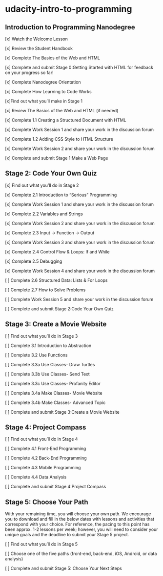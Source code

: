 # udacity-intro-to-programming
## Introduction to Programming Nanodegree

[x] Watch the Welcome Lesson

[x] Review the Student Handbook

[x] Complete The Basics of the Web and HTML

[x] Complete and submit Stage 0:​Getting Started with HTML for feedback
on your progress so far!

[x] Complete Nanodegree Orientation

[x] Complete How Learning to Code Works

[x]Find out what you’ll make in Stage 1

[x] Review The Basics of the Web and HTML (if needed)

[x] Complete 1.1 Creating a Structured Document with HTML

[x] Complete Work Session 1 and share your work in the discussion forum

[x] Complete 1.2 Adding CSS Style to HTML Structure

[x] Complete Work Session 2 and share your work in the discussion forum

[x] Complete and submit Stage 1:​M​ake a Web Page


## Stage 2: Code Your Own Quiz
[x] Find out what you’ll do in Stage 2

[x] Complete 2.1 Introduction to “Serious” Programming

[x] Complete Work Session 1 and share your work in the discussion forum

[x] Complete 2.2 Variables and Strings

[x] Complete Work Session 2 and share your work in the discussion forum

[x] Complete 2.3 Input → Function → Output

[x] Complete Work Session 3 and share your work in the discussion forum

[x] Complete 2.4 Control Flow & Loops: If and While

[x] Complete 2.5 Debugging

[x] Complete Work Session 4 and share your work in the discussion forum

[ ] Complete 2.6 Structured Data: Lists & For Loops

[ ] Complete 2.7 How to Solve Problems

[ ] Complete Work Session 5 and share your work in the discussion forum

[ ] Complete and submit Stage 2:​Code Your Own Quiz


## Stage 3: Create a Movie Website
[ ] Find out what you’ll do in Stage 3

[ ] Complete 3.1 Introduction to Abstraction

[ ] Complete 3.2 Use Functions

[ ] Complete 3.3a Use Classes- Draw Turtles

[ ] Complete 3.3b Use Classes- Send Text

[ ] Complete 3.3c Use Classes- Profanity Editor

[ ] Complete 3.4a Make Classes- Movie Website

[ ] Complete 3.4b Make Classes- Advanced Topic

[ ] Complete and submit Stage 3:​Create a Movie Website

## Stage 4: Project Compass
[ ] Find out what you’ll do in Stage 4

[ ] Complete 4.1 Front-End Programming

[ ] Complete 4.2 Back-End Programming

[ ] Complete 4.3 Mobile Programming

[ ] Complete 4.4 Data Analysis

[ ] Complete and submit Stage 4:​Project Compass

## Stage 5: Choose Your Path
With your remaining time, you will choose your own path. We encourage you to
download and fill in the below dates with lessons and activities that correspond
with your choice. For reference, the pacing to this point has been approx. 1-2
lessons per week; however, you will need to consider your unique goals and the
deadline to submit your Stage 5 project.

[ ] Find out what you’ll do in Stage 5

[ ] Choose one of the five paths (front-end, back-end, iOS, Android, or data
analysis)

[ ] Complete and submit Stage 5​: Choose Your Next Steps
